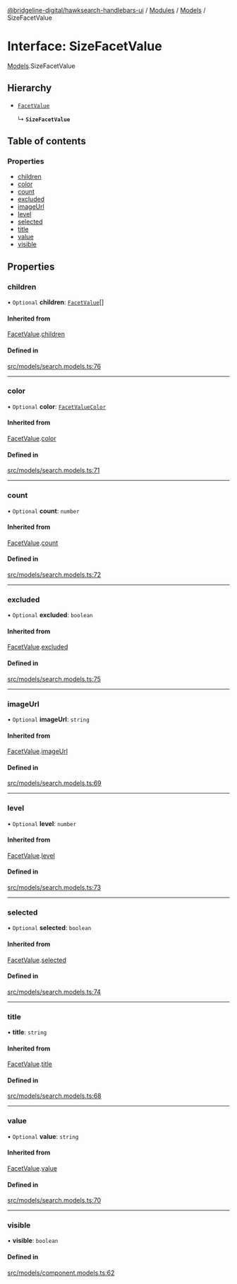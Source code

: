 [@bridgeline-digital/hawksearch-handlebars-ui](../README.md) / [Modules](../modules.md) / [Models](../modules/Models.md) / SizeFacetValue

# Interface: SizeFacetValue

[Models](../modules/Models.md).SizeFacetValue

## Hierarchy

- [`FacetValue`](Models.FacetValue.md)

  ↳ **`SizeFacetValue`**

## Table of contents

### Properties

- [children](Models.SizeFacetValue.md#children)
- [color](Models.SizeFacetValue.md#color)
- [count](Models.SizeFacetValue.md#count)
- [excluded](Models.SizeFacetValue.md#excluded)
- [imageUrl](Models.SizeFacetValue.md#imageurl)
- [level](Models.SizeFacetValue.md#level)
- [selected](Models.SizeFacetValue.md#selected)
- [title](Models.SizeFacetValue.md#title)
- [value](Models.SizeFacetValue.md#value)
- [visible](Models.SizeFacetValue.md#visible)

## Properties

### children

• `Optional` **children**: [`FacetValue`](Models.FacetValue.md)[]

#### Inherited from

[FacetValue](Models.FacetValue.md).[children](Models.FacetValue.md#children)

#### Defined in

[src/models/search.models.ts:76](https://bitbucket.org/bridgelinedigital/frontend-handlebars-ui/src/db3ebfe/src/models/search.models.ts#lines-76)

___

### color

• `Optional` **color**: [`FacetValueColor`](Models.FacetValueColor.md)

#### Inherited from

[FacetValue](Models.FacetValue.md).[color](Models.FacetValue.md#color)

#### Defined in

[src/models/search.models.ts:71](https://bitbucket.org/bridgelinedigital/frontend-handlebars-ui/src/db3ebfe/src/models/search.models.ts#lines-71)

___

### count

• `Optional` **count**: `number`

#### Inherited from

[FacetValue](Models.FacetValue.md).[count](Models.FacetValue.md#count)

#### Defined in

[src/models/search.models.ts:72](https://bitbucket.org/bridgelinedigital/frontend-handlebars-ui/src/db3ebfe/src/models/search.models.ts#lines-72)

___

### excluded

• `Optional` **excluded**: `boolean`

#### Inherited from

[FacetValue](Models.FacetValue.md).[excluded](Models.FacetValue.md#excluded)

#### Defined in

[src/models/search.models.ts:75](https://bitbucket.org/bridgelinedigital/frontend-handlebars-ui/src/db3ebfe/src/models/search.models.ts#lines-75)

___

### imageUrl

• `Optional` **imageUrl**: `string`

#### Inherited from

[FacetValue](Models.FacetValue.md).[imageUrl](Models.FacetValue.md#imageurl)

#### Defined in

[src/models/search.models.ts:69](https://bitbucket.org/bridgelinedigital/frontend-handlebars-ui/src/db3ebfe/src/models/search.models.ts#lines-69)

___

### level

• `Optional` **level**: `number`

#### Inherited from

[FacetValue](Models.FacetValue.md).[level](Models.FacetValue.md#level)

#### Defined in

[src/models/search.models.ts:73](https://bitbucket.org/bridgelinedigital/frontend-handlebars-ui/src/db3ebfe/src/models/search.models.ts#lines-73)

___

### selected

• `Optional` **selected**: `boolean`

#### Inherited from

[FacetValue](Models.FacetValue.md).[selected](Models.FacetValue.md#selected)

#### Defined in

[src/models/search.models.ts:74](https://bitbucket.org/bridgelinedigital/frontend-handlebars-ui/src/db3ebfe/src/models/search.models.ts#lines-74)

___

### title

• **title**: `string`

#### Inherited from

[FacetValue](Models.FacetValue.md).[title](Models.FacetValue.md#title)

#### Defined in

[src/models/search.models.ts:68](https://bitbucket.org/bridgelinedigital/frontend-handlebars-ui/src/db3ebfe/src/models/search.models.ts#lines-68)

___

### value

• `Optional` **value**: `string`

#### Inherited from

[FacetValue](Models.FacetValue.md).[value](Models.FacetValue.md#value)

#### Defined in

[src/models/search.models.ts:70](https://bitbucket.org/bridgelinedigital/frontend-handlebars-ui/src/db3ebfe/src/models/search.models.ts#lines-70)

___

### visible

• **visible**: `boolean`

#### Defined in

[src/models/component.models.ts:62](https://bitbucket.org/bridgelinedigital/frontend-handlebars-ui/src/db3ebfe/src/models/component.models.ts#lines-62)
